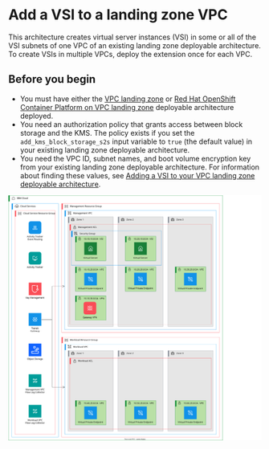 # Add a VSI to a landing zone VPC

This architecture creates virtual server instances (VSI) in some or all of the VSI subnets of one VPC of an existing landing zone deployable architecture. To create VSIs in multiple VPCs, deploy the extension once for each VPC.

## Before you begin

- You must have either the [VPC landing zone](https://cloud.ibm.com/catalog/architecture/deploy-arch-ibm-slz-vpc-9fc0fa64-27af-4fed-9dce-47b3640ba739-global) or [Red Hat OpenShift Container Platform on VPC landing zone](https://cloud.ibm.com/catalog/architecture/deploy-arch-ibm-slz-ocp-95fccffc-ae3b-42df-b6d9-80be5914d852-global) deployable architecture deployed.
- You need an authorization policy that grants access between block storage and the KMS. The policy exists if you set the `add_kms_block_storage_s2s` input variable to `true` (the default value) in your existing landing zone deployable architecture.
- You need the VPC ID, subnet names, and boot volume encryption key from your existing landing zone deployable architecture. For information about finding these values, see [Adding a VSI to your VPC landing zone deployable architecture](https://cloud.ibm.com/docs/secure-infrastructure-vpc?topic=secure-infrastructure-vpc-ext-with-vsi).

![Architecture diagram for adding a VSI to your VPC landing zone deployable architecture](https://raw.githubusercontent.com/terraform-ibm-modules/terraform-ibm-landing-zone/main/reference-architectures/vsi-extension.drawio.svg)
